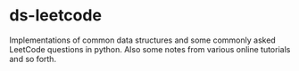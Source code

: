 # ds-leetcode
Implementations of common data structures and some commonly asked LeetCode questions in python. Also some notes from various online tutorials and so forth.
